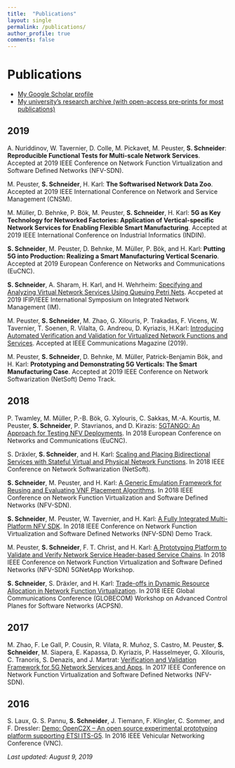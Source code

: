 ```yaml
---
title:  "Publications"
layout: single
permalink: /publications/
author_profile: true
comments: false
---
```


# Publications

- [My Google Scholar profile](https://scholar.google.com/citations?user=https://scholar.google.de/citations?user=7fimejMAAAAJ&hl=en&user=7fimejMAAAAJ)
- [My university’s research archive (with open-access pre-prints for most publications)](https://ris.uni-paderborn.de/person/stefanschneider)

## 2019

A. Nuriddinov, W. Tavernier, D. Colle, M. Pickavet, M. Peuster, **S. Schneider**: **Reproducible Functional Tests for Multi-scale Network Services**. Accepted at 2019 IEEE Conference on Network Function Virtualization and Software Defined Networks (NFV-SDN).

M. Peuster, **S. Schneider**, H. Karl: **The Softwarised Network Data Zoo**. Accepted at 2019 IEEE International Conference on Network and Service Management (CNSM).

M. Müller, D. Behnke, P. Bök, M. Peuster, **S. Schneider**, H. Karl: **5G as Key Technology for Networked Factories: Application of Vertical-specific Network Services for Enabling Flexible Smart Manufacturing**. Accepted at 2019 IEEE International Conference on Industrial Informatics (INDIN).

**S. Schneider**, M. Peuster, D. Behnke, M. Müller, P. Bök, and H. Karl: **Putting 5G into Production: Realizing a Smart Manufacturing Vertical Scenario**. Accepted at 2019 European Conference on Networks and Communications (EuCNC).

**S. Schneider**, A. Sharam, H. Karl, and H. Wehrheim: [Specifying and Analyzing Virtual Network Services Using Queuing Petri Nets](https://ris.uni-paderborn.de/record/3287). Accpeted at 2019 IFIP/IEEE International Symposium on Integrated Network Management (IM).

M. Peuster, **S. Schneider**, M. Zhao, G. Xilouris, P. Trakadas, F. Vicens, W. Tavernier, T. Soenen, R. Vilalta, G. Andreou, D. Kyriazis, H.Karl: [Introducing Automated Verification and Validation for Virtualized Network Functions and Services](https://ieeexplore.ieee.org/abstract/document/8713807). Accepted at IEEE Communications Magazine (2019).

M. Peuster, **S. Schneider**, D. Behnke, M. Müller, Patrick-Benjamin Bök, and H. Karl: **Prototyping and Demonstrating 5G Verticals: The Smart Manufacturing Case**. Accepted at 2019 IEEE Conference on Network Softwarization (NetSoft) Demo Track.

## 2018

P. Twamley, M. Müller, P.-B. Bök, G. Xylouris, C. Sakkas, M.-A. Kourtis, M. Peuster, **S. Schneider**, P. Stavrianos, and D. Kirazis: [5GTANGO: An Approach for Testing NFV Deployments](https://ieeexplore.ieee.org/abstract/document/8442844/). In 2018 European Conference on Networks and Communications (EuCNC).

S. Dräxler, **S. Schneider**, and H. Karl: [Scaling and Placing Bidirectional Services with Stateful Virtual and Physical Network Functions](https://ieeexplore.ieee.org/document/8459915/). In 2018 IEEE Conference on Network Softwarization (NetSoft).

**S. Schneider**, M. Peuster, and H. Karl: [A Generic Emulation Framework for Reusing and Evaluating VNF Placement Algorithms](https://ris.uni-paderborn.de/record/6972). In 2018 IEEE Conference on Network Function Virtualization and Software Defined Networks (NFV-SDN).

**S. Schneider**, M. Peuster, W. Tavernier, and H. Karl: [A Fully Integrated Multi-Platform NFV SDK](https://ris.uni-paderborn.de/record/6974). In 2018 IEEE Conference on Network Function Virtualization and Software Defined Networks (NFV-SDN) Demo Track.

M. Peuster, **S. Schneider**, F. T. Christ, and H. Karl: [A Prototyping Platform to Validate and Verify Network Service Header-based Service Chains](https://ris.uni-paderborn.de/record/6483). In 2018 IEEE Conference on Network Function Virtualization and Software Defined Networks (NFV-SDN) 5GNetApp Workshop.

**S. Schneider**, S. Dräxler, and H. Karl: [Trade-offs in Dynamic Resource Allocation in Network Function Virtualization](https://ris.uni-paderborn.de/record/6970). In 2018 IEEE Global Communications Conference (GLOBECOM) Workshop on Advanced Control Planes for Software Networks (ACPSN).

## 2017

M. Zhao, F. Le Gall, P. Cousin, R. Vilata, R. Muñoz, S. Castro, M. Peuster, **S. Schneider**, M. Siapera, E. Kapassa, D. Kyriazis, P. Hasselmeyer, G. Xilouris, C. Tranoris, S. Denazis, and J. Martrat: [Verification and Validation Framework for 5G Network Services and Apps](http://ieeexplore.ieee.org/document/8169878/). In 2017 IEEE Conference on Network Function Virtualization and Software Defined Networks (NFV-SDN). 

## 2016

S. Laux, G. S. Pannu, **S. Schneider**, J. Tiemann, F. Klingler, C. Sommer, and F. Dressler: [Demo: OpenC2X – An open source experimental prototyping platform supporting ETSI ITS-G5](http://ieeexplore.ieee.org/abstract/document/7835955/). In 2016 IEEE Vehicular Networking Conference (VNC).



*Last updated: August 9, 2019*